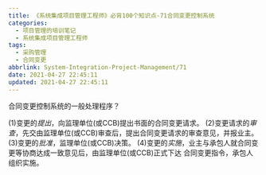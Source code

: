 ```yaml
---
title: 《系统集成项目管理工程师》必背100个知识点-71合同变更控制系统
categories:
  - 项目管理的培训笔记
  - 系统集成项目管理工程师
tags:
  - 采购管理
  - 合同变更
abbrlink: System-Integration-Project-Management/71
date: 2021-04-27 22:45:11
updated: 2021-04-27 22:45:11
---
```


合同变更控制系统的一般处理程序？

(1)变更的*提出*，向监理单位(或CCB)提出书面的合同变更请求。
(2)变更请求的*审查*，先交由监理单位(或CCB)审查后，提出合同变更请求的审查意见，并报业主。
(3)变更的*批准*，监理单位(或CCB)决策。
(4)变更的*实施*，业主与承包人就合同变更等协商达成一致意见后，由监理单位(或CCB)正式下达 合同变更指令，承包人组织实施。
